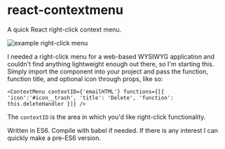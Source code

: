 # react-contextmenu
A quick React right-click context menu.

![example right-click menu](https://raw.githubusercontent.com/amurp/react-contextmenu/master/react-contextmenu.png "example right-click menu")


I needed a right-click menu for a web-based WYSIWYG application and couldn't find anything lightweight enough out there, so I'm starting this. Simply import the component into your project and pass the function, function title, and optional icon through props, like so:

```<ContextMenu contextID={'emailHTML'} functions={[{ 'icon':'#icon__trash', 'title': 'Delete', 'function': this.deleteHandler }]} />```

The ```contextID``` is the area in which you'd like right-click functionality.

Written in ES6. Compile with babel if needed. If there is any interest I can quickly make a pre-ES6 version.
